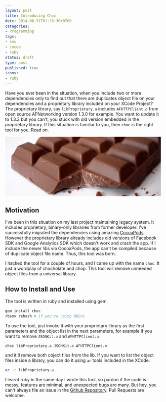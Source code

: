```yaml
---
layout: post
title: Introducing Choc
date: 2014-08-31T01:28:30+0700 
categories:
- Programming
tags:
- ios
- cocoa
- ruby
status: draft
type: post
published: true
icons:
- ruby
---
```


Have you ever been in the situation, when you include two or more dependencies only to find out that there are
duplicates object file on your dependencies and a proprietary library included on your XCode Project? The
proprietary library, say `libProprietary.a` includes `AFHTTPClient.o` from open source AFNetworking version 1.3.0
for example. You want to update it to 1.3.3 but you can't, you stuck with old version embedded in the proprietary
library. If this situation is familiar to you, then `choc` is the right tool for you. Read on.

<!--more-->

![ChocoBar](/assets/posts/choco-bar.jpg)

## Motivation

I've been in this situation on my last project maintaining legacy system. It includes proprietary, binary-only
libraries from former developer. I've successfully migrated the dependencies using amazing
[CocoaPods](http://cocoapods.org). However the proprietary library already includes old versions of Facebook SDK
and Google Analytics SDK which doesn't work and crash the app. If I include the newer libs via CocoaPods, the app
can't be compiled because of duplicate object file name. Thus, this tool was born.

I hacked the tool for a couple of hours, and I came up with the name `choc`. It just a wordplay of chocholate and
chop. This tool will remove unneeded object files from a universal library.

## How to Install and Use

The tool is written in ruby and installed using gem.

```bash
gem install choc
rbenv rehash # if you're using RBEnv
```

To use the tool, just invoke it with your proprietary library as the first parameters and the object list in the
next parameters, for example if you want to remove `JSONKit.o` and `AFHTTPClient.o`

```bash
choc libProprietary.a JSONKit.o AFHTTPClient.o
```

and it'll remove both object files from the lib. If you want to list the object files inside a library, you can do
it using `ar` tools included in the XCode.

```bash
ar -t libProprietary.a
```

I learnt ruby in the same day I wrote this tool, so pardon if the code is messy, features are minimal, and unexpected
bugs are many. But hey, you can't always file an issue in the [<i class="fa fa-github"></i> Github
Repository](https://github.com/lynxluna/choc). Pull Requests are welcome.

